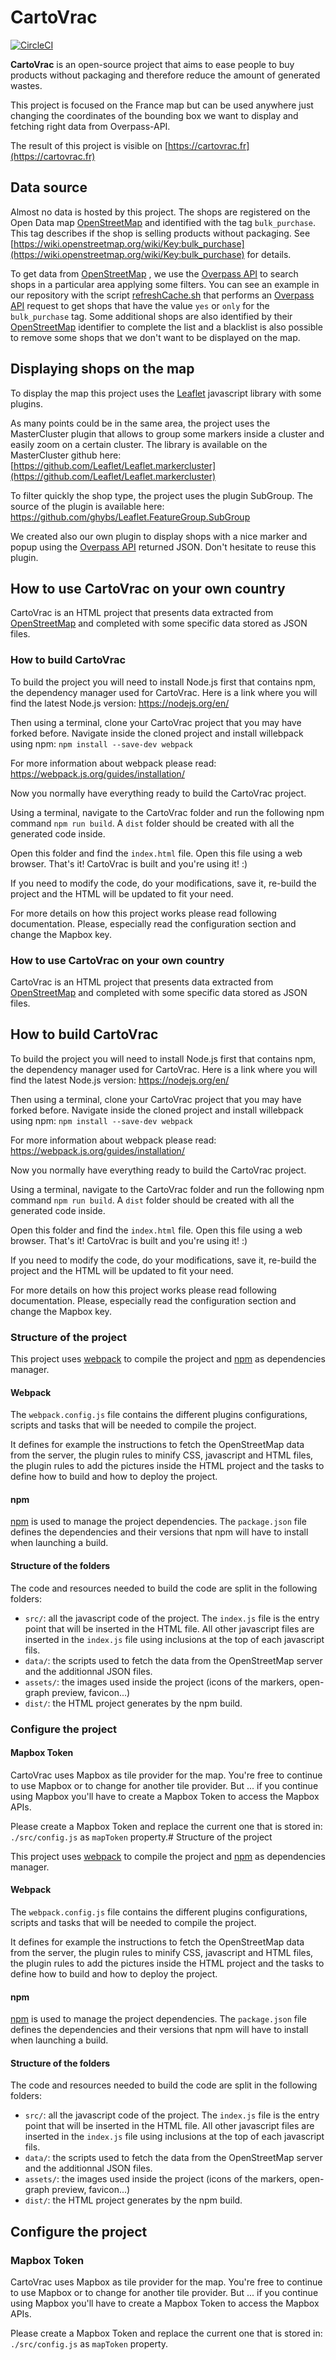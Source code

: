 # CartoVrac

[![CircleCI](https://circleci.com/gh/vivreanantes/cartovrac.svg?style=svg)](https://circleci.com/gh/vivreanantes/cartovrac)

**CartoVrac** is an open-source project that aims to ease people to buy products without packaging and therefore reduce the amount of generated wastes.

This project is focused on the France map but can be used anywhere just changing the coordinates of the bounding box we want to display and fetching right data from Overpass-API.

The result of this project is visible on [https://cartovrac.fr](https://cartovrac.fr) 

## Data source
Almost no data is hosted by this project. The shops are registered on the Open Data map [OpenStreetMap](https://openstreetmap.org) and identified with the tag `bulk_purchase`. This tag describes if the shop is selling products without packaging. See [https://wiki.openstreetmap.org/wiki/Key:bulk_purchase](https://wiki.openstreetmap.org/wiki/Key:bulk_purchase) for details.

To get data from [OpenStreetMap](http://openstreetmap.org) , we use the [Overpass API](https://wiki.openstreetmap.org/wiki/Overpass_API) to search shops in a particular area applying some filters. You can see an example in our repository with the script [refreshCache.sh](https://github.com/vivreanantes/cartovrac/blob/master/refreshCache.sh) that performs an [Overpass API](https://wiki.openstreetmap.org/wiki/Overpass_API) request to get shops that have the value `yes` or `only` for the `bulk_purchase` tag. Some additional shops are also identified by their [OpenStreetMap](http://openstreetmap.org) identifier to complete the list and a blacklist is also possible to remove some shops that we don't want to be displayed on the map.

## Displaying shops on the map
To display the map this project uses the [Leaflet](http://leafletjs.com/) javascript library with some plugins. 

As many points could be in the same area, the project uses the MasterCluster plugin that allows to group some markers inside a cluster and easily zoom on a certain cluster. The library is available on the MasterCluster github here: [https://github.com/Leaflet/Leaflet.markercluster](https://github.com/Leaflet/Leaflet.markercluster)

To filter quickly the shop type, the project uses the plugin SubGroup. The source of the plugin is available here: https://github.com/ghybs/Leaflet.FeatureGroup.SubGroup

We created also our own plugin to display shops with a nice marker and popup using the [Overpass API](https://wiki.openstreetmap.org/wiki/Overpass_API) returned JSON. Don't hesitate to reuse this plugin.
 
## How to use CartoVrac on your own country

CartoVrac is an HTML project that presents data extracted from [OpenStreetMap](https://openstreetmap.org) and completed with some specific data stored as JSON files.

### How to build CartoVrac

To build the project you will need to install Node.js first that contains npm, the dependency manager used for CartoVrac. Here is a link where you will find the latest Node.js version: https://nodejs.org/en/

Then using a terminal, clone your CartoVrac project that you may have forked before. Navigate inside the cloned project and install willebpack using npm: `npm install --save-dev webpack`

For more information about webpack please read: https://webpack.js.org/guides/installation/

Now you normally have everything ready to build the CartoVrac project.

Using a terminal, navigate to the CartoVrac folder and run the following npm command `npm run build`. A `dist` folder should be created with all the generated code inside.

Open this folder and find the `index.html` file. Open this file using a web browser. That's it! CartoVrac is built and you're using it! :)

If you need to modify the code, do your modifications, save it, re-build the project and the HTML will be updated to fit your need.

For more details on how this project works please read following documentation. Please, especially read the configuration section and change the Mapbox key.

### How to use CartoVrac on your own country

CartoVrac is an HTML project that presents data extracted from [OpenStreetMap](https://openstreetmap.org) and completed with some specific data stored as JSON files.

## How to build CartoVrac

To build the project you will need to install Node.js first that contains npm, the dependency manager used for CartoVrac. Here is a link where you will find the latest Node.js version: https://nodejs.org/en/

Then using a terminal, clone your CartoVrac project that you may have forked before. Navigate inside the cloned project and install willebpack using npm: `npm install --save-dev webpack`

For more information about webpack please read: https://webpack.js.org/guides/installation/

Now you normally have everything ready to build the CartoVrac project.

Using a terminal, navigate to the CartoVrac folder and run the following npm command `npm run build`. A `dist` folder should be created with all the generated code inside.

Open this folder and find the `index.html` file. Open this file using a web browser. That's it! CartoVrac is built and you're using it! :)

If you need to modify the code, do your modifications, save it, re-build the project and the HTML will be updated to fit your need.

For more details on how this project works please read following documentation. Please, especially read the configuration section and change the Mapbox key.

### Structure of the project

This project uses [webpack](https://webpack.js.org) to compile the project and [npm](https://www.npmjs.org) as dependencies manager.

#### Webpack

The `webpack.config.js` file contains the different plugins configurations, scripts and tasks that will be needed to compile the project.

It defines for example the instructions to fetch the OpenStreetMap data from the server, the plugin rules to minify CSS, javascript and HTML files, the plugin rules to add the pictures inside the HTML project and the tasks to define how to build and how to deploy the project.

#### npm

[npm](https://www.npmjs.org) is used to manage the project dependencies. The `package.json` file defines the dependencies and their versions that npm will have to install when launching a build.

#### Structure of the folders

The code and resources needed to build the code are split in the following folders:
- `src/`: all the javascript code of the project. The `index.js` file is the entry point that will be inserted in the HTML file. All other javascript files are inserted in the `index.js` file using inclusions at the top of each javascript fils.
- `data/`: the scripts used to fetch the data from the OpenStreetMap server and the additionnal JSON files.
- `assets/`: the images used inside the project (icons of the markers, open-graph preview, favicon...)
- `dist/`: the HTML project generates by the npm build.

### Configure the project

#### Mapbox Token

CartoVrac uses Mapbox as tile provider for the map. You're free to continue to use Mapbox or to change for another tile provider. But ... if you continue using Mapbox you'll have to create a Mapbox Token to access the Mapbox APIs. 

Please create a Mapbox Token and replace the current one that is stored in: `./src/config.js` as `mapToken` property.# Structure of the project

This project uses [webpack](https://webpack.js.org) to compile the project and [npm](https://www.npmjs.org) as dependencies manager.

#### Webpack

The `webpack.config.js` file contains the different plugins configurations, scripts and tasks that will be needed to compile the project.

It defines for example the instructions to fetch the OpenStreetMap data from the server, the plugin rules to minify CSS, javascript and HTML files, the plugin rules to add the pictures inside the HTML project and the tasks to define how to build and how to deploy the project.

#### npm

[npm](https://www.npmjs.org) is used to manage the project dependencies. The `package.json` file defines the dependencies and their versions that npm will have to install when launching a build.

#### Structure of the folders

The code and resources needed to build the code are split in the following folders:
- `src/`: all the javascript code of the project. The `index.js` file is the entry point that will be inserted in the HTML file. All other javascript files are inserted in the `index.js` file using inclusions at the top of each javascript fils.
- `data/`: the scripts used to fetch the data from the OpenStreetMap server and the additionnal JSON files.
- `assets/`: the images used inside the project (icons of the markers, open-graph preview, favicon...)
- `dist/`: the HTML project generates by the npm build.

## Configure the project

### Mapbox Token

CartoVrac uses Mapbox as tile provider for the map. You're free to continue to use Mapbox or to change for another tile provider. But ... if you continue using Mapbox you'll have to create a Mapbox Token to access the Mapbox APIs. 

Please create a Mapbox Token and replace the current one that is stored in: `./src/config.js` as `mapToken` property.
